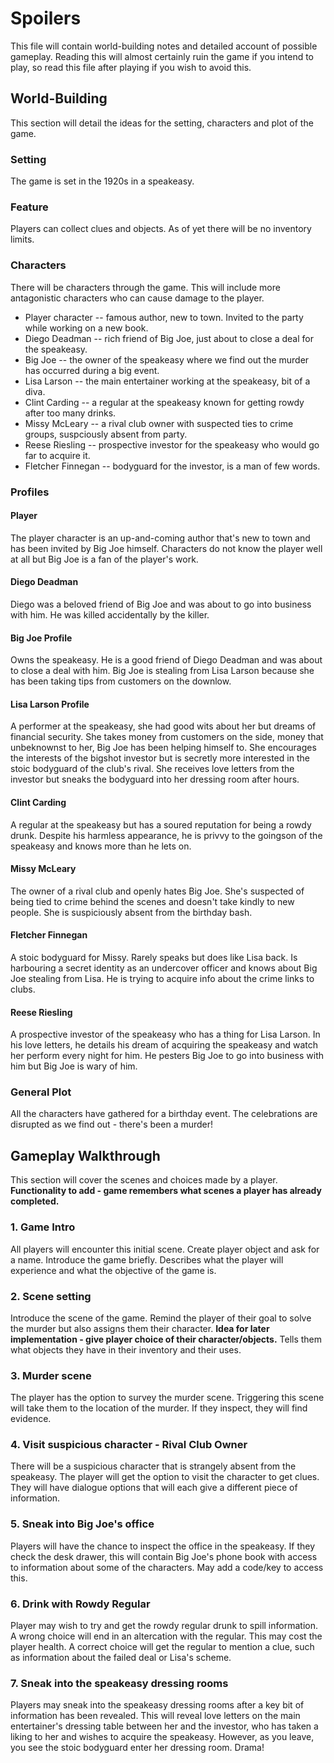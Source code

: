 # Spoilers
This file will contain world-building notes and detailed account of possible gameplay. Reading this will almost certainly ruin the game if you intend to play, so read this file after playing if you wish to avoid this.

## World-Building
This section will detail the ideas for the setting, characters and plot of the game.
### Setting
The game is set in the 1920s in a speakeasy. 
### Feature
Players can collect clues and objects. As of yet there will be no inventory limits.
### Characters
There will be characters through the game. This will include more antagonistic characters who can cause damage to the player.
- Player character -- famous author, new to town. Invited to the party while working on a new book.
- Diego Deadman -- rich friend of Big Joe, just about to close a deal for the speakeasy.
- Big Joe -- the owner of the speakeasy where we find out the murder has occurred during a big event.
- Lisa Larson -- the main entertainer working at the speakeasy, bit of a diva.
- Clint Carding -- a regular at the speakeasy known for getting rowdy after too many drinks.
- Missy McLeary -- a rival club owner with suspected ties to crime groups, suspciously absent from party.
- Reese Riesling -- prospective investor for the speakeasy who would go far to acquire it.
- Fletcher Finnegan -- bodyguard for the investor, is a man of few words.
### Profiles
#### Player
The player character is an up-and-coming author that's new to town and has been invited by Big Joe himself. Characters do not know the player well at all but Big Joe is a fan of the player's work.
#### Diego Deadman
Diego was a beloved friend of Big Joe and was about to go into business with him. He was killed accidentally by the killer. 
#### Big Joe Profile
Owns the speakeasy. He is a good friend of Diego Deadman and was about to close a deal with him. Big Joe is stealing from Lisa Larson because she has been taking tips from customers on the downlow. 
#### Lisa Larson Profile
A performer at the speakeasy, she had good wits about her but dreams of financial security. She takes money from customers on the side, money that unbeknownst to her, Big Joe has been helping himself to. She encourages the interests of the bigshot investor but is secretly more interested in the stoic bodyguard of the club's rival. She receives love letters from the investor but sneaks the bodyguard into her dressing room after hours.
#### Clint Carding
A regular at the speakeasy but has a soured reputation for being a rowdy drunk. Despite his harmless appearance, he is privvy to the goingson of the speakeasy and knows more than he lets on.
#### Missy McLeary
The owner of a rival club and openly hates Big Joe. She's suspected of being tied to crime behind the scenes and doesn't take kindly to new people. She is suspiciously absent from the birthday bash.
#### Fletcher Finnegan
A stoic bodyguard for Missy. Rarely speaks but does like Lisa back. Is harbouring a secret identity as an undercover officer and knows about Big Joe stealing from Lisa. He is trying to acquire info about the crime links to clubs.
#### Reese Riesling
A prospective investor of the speakeasy who has a thing for Lisa Larson. In his love letters, he details his dream of acquiring the speakeasy and watch her perform every night for him. He pesters Big Joe to go into business with him but Big Joe is wary of him.
### General Plot
All the characters have gathered for a birthday event. The celebrations are disrupted as we find out - there's been a murder! 

## Gameplay Walkthrough
This section will cover the scenes and choices made by a player.
**Functionality to add - game remembers what scenes a player has already completed.**
### 1. Game Intro
All players will encounter this initial scene.
Create player object and ask for a name. Introduce the game briefly. Describes what the player will experience and what the objective of the game is. 
### 2. Scene setting
Introduce the scene of the game. Remind the player of their goal to solve the murder but also assigns them their character. 
**Idea for later implementation - give player choice of their character/objects.**
Tells them what objects they have in their inventory and their uses. 
### 3. Murder scene
The player has the option to survey the murder scene. Triggering this scene will take them to the location of the murder. If they inspect, they will find evidence. 
### 4. Visit suspicious character - Rival Club Owner
There will be a suspicious character that is strangely absent from the speakeasy. The player will get the option to visit the character to get clues. They will have dialogue options that will each give a different piece of information.
### 5. Sneak into Big Joe's office
Players will have the chance to inspect the office in the speakeasy. If they check the desk drawer, this will contain Big Joe's phone book with access to information about some of the characters. May add a code/key to access this. 
### 6. Drink with Rowdy Regular
Player may wish to try and get the rowdy regular drunk to spill information. A wrong choice will end in an altercation with the regular. This may cost the player health. A correct choice will get the regular to mention a clue, such as information about the failed deal or Lisa's scheme.
### 7. Sneak into the speakeasy dressing rooms
Players may sneak into the speakeasy dressing rooms after a key bit of information has been revealed. This will reveal love letters on the main entertainer's dressing table between her and the investor, who has taken a liking to her and wishes to acquire the speakeasy. However, as you leave, you see the stoic bodyguard enter her dressing room. Drama!